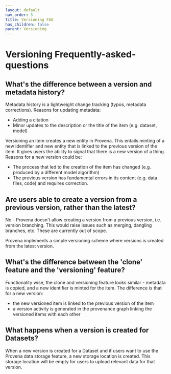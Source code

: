 ```yaml
---
layout: default
nav_order: 3
title: Versioning FAQ 
has_children: false
parent: Versioning
---
```

# Versioning Frequently-asked-questions 

## What's the difference between a version and metadata history?

Metadata history is a lightweight change tracking (typos, metadata corrections). Reasons for updating metadata:
- Adding a citation
- Minor updates to the description or the title of the item (e.g. dataset, model)

Versioning an item creates a new entity in Provena. This entails minting of a new identifier and new entity that is linked to the previous version of the item. It gives users the ability to signal that there is a new version of a thing. Reasons for a new version could be: 
- The process that led to the creation of the item has changed (e.g. produced by a different model algorithm)
- The previous version has fundamental errors in its content (e.g. data files, code) and requires correction.

## Are users able to create a version from a previous version, rather than the latest?

No - Provena doesn't allow creating a version from a previous version, i.e.  version branching. This would raise issues such as merging, dangling branches, etc. These are currently out of scope.

Provena implements a simple versioning scheme where versions is created from the latest version. 

##  What's the difference between the 'clone' feature and the 'versioning' feature?

Functionality wise, the clone and versioning feature looks similar - metadata is copied, and a new identifier is minted for the item. The difference is that for a new version:
- the new versioned item is linked to the previous version of the item
- a version activity is generated in the provenance graph linking the versioned items with each other

## What happens when a version is created for Datasets?

When a new version is created for a Dataset and if users want to use the Provena data storage feature, a new storage location is created. This storage location will be empty for users to upload relevant data for that version.


